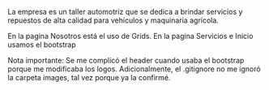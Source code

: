 

La empresa es un taller automotriz que se dedica a brindar servicios y repuestos de alta calidad para vehículos y maquinaria agrícola. 

En la pagina Nosotros está el uso de Grids. 
En la pagina Servicios e Inicio usamos el bootstrap 

Nota importante: Se me complicó el header cuando usaba el bootstrap porque me modificaba los logos. Adicionalmente, el .gitignore no me ignoró la carpeta images, tal vez porque ya la confirmé. 

